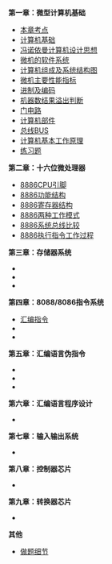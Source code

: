 **第一章：微型计算机基础**

- [本章考点](第一章/本章考点.md)
- [计算机基础](第一章/计算机基础.md)
- [冯诺依曼计算机设计思想](第一章/冯诺依曼计算机设计思想.md)
- [微机的软件系统](第一章/微机的软件系统.md)
- [计算机组成及系统结构图](第一章/计算机组成及系统结构图.md)
- [微机主要性能指标](第一章/微机主要性能指标.md)
- [进制及编码](第一章/进制及编码.md)
- [机器数结果溢出判断](第一章/机器数结果溢出判断.md)
- [门电路](第一章/门电路.md)
- [计算机部件](第一章/计算机部件.md)
- [总线BUS](第一章/总线.md)
- [计算机基本工作原理](第一章/计算机基本工作原理.md)
- [练习题](第一章/练习题.md)

**第二章：十六位微处理器**

- [8886CPU引脚]()
- [8886功能结构]()
- [8886寄存器结构]()
- [8886两种工作模式]()
- [8886系统总线比较]()
- [8886执行指令工作过程]()

**第三章：存储器系统**

- 
- 
- 

**第四章：8088/8086指令系统**

- [汇编指令]()
- 
- 

**第五章：汇编语言伪指令**

- 
- 
- 

**第六章：汇编语言程序设计**

- 

**第七章：输入输出系统**

- 

**第八章：控制器芯片**

- 

**第九章：转换器芯片**

- 

**其他**

- [做题细节]()